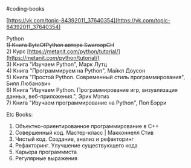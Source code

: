 #coding-books

[https://vk.com/topic-84392011_37640354](https://vk.com/topic-84392011_37640354)  
  
Python  
~~1) Книга ByteOfPython автора SwaroopCH~~  
2) Курс [https://metanit.com/python/tutorial/](https://metanit.com/python/tutorial/)  
3) Книга "Изучаем Python", Марк Лутц  
4) Книга "Программируем на Python", Майкл Доусон  
5) Книга "Простой Python. Современный стиль программирования", Билл Любанович  
6) Книга "Изучаем Python. Программирование игр, визуализация данных, веб-приложения.", Эрик Мэтиз  
7) Книга "Изучаем программирование на Python", Пол Бэрри

Etc Books:
1. Объектно-ориентированное программирование в С++
2. Совершенный код. Мастер-класс | Макконнелл Стив
3. Чистый код. Создание, анализ и рефакторинг
4. Рефакторинг. Улучшение существующего кода
5. Карьера программиста
6. Регулярные выражения

